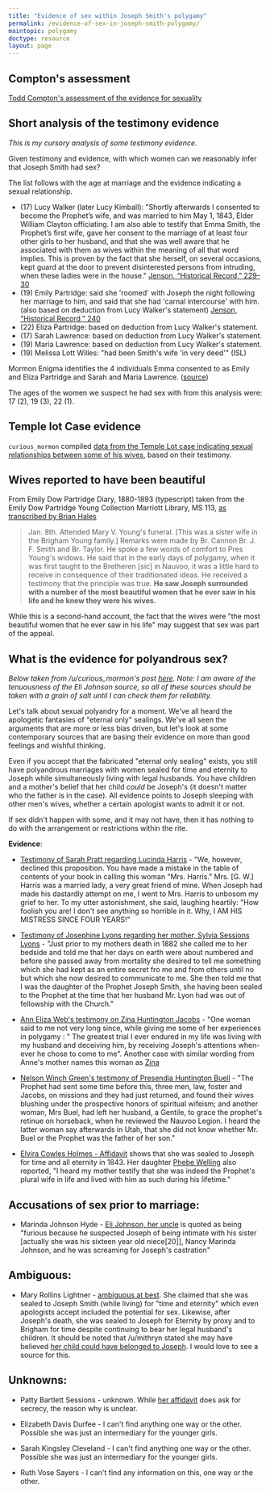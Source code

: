 ```yaml
---
title: "Evidence of sex within Joseph Smith's polygamy"
permalink: /evidence-of-sex-in-joseph-smith-polygamy/
maintopic: polygamy
doctype: resource
layout: page
---
```


## Compton's assessment

[Todd Compton's assessment of the evidence for sexuality](https://github.com/faenrandir/a_careful_examination/blob/23b6f786fd15db31837e3bf269d74ecfe5068f6e/documents/polygamy/compton-sexuality_in_joseph_smiths_plural_marriages.md)

## Short analysis of the testimony evidence

*This is my cursory analysis of some testimony evidence.*

Given testimony and evidence, with which women can we reasonably infer that Joseph Smith had sex?

The list follows with the age at marriage and the evidence indicating a sexual relationship.

* (17) Lucy Walker (later Lucy Kimball): "Shortly afterwards I consented to become the Prophet’s wife, and was married to him May 1, 1843, Elder William Clayton officiating. I am also able to testify that Emma Smith, the Prophet’s first wife, gave her consent to the marriage of at least four other girls to her husband, and that she was well aware that he associated with them as wives within the meaning of all that word implies.  This is proven by the fact that she herself, on several occasions, kept guard at the door to prevent disinterested persons from intruding, when these ladies were in the house." [Jenson, “Historical Record,” 229–30](https://archive.org/stream/historicalrecord06jens#page/230)
* (19) Emily Partridge: said she 'roomed' with Joseph the night following her marriage to him, and said that she had 'carnal intercourse' with him. (also based on deduction from Lucy Walker's statement)
[Jenson, “Historical Record,” 240](https://archive.org/stream/historicalrecord06jens#page/240)
* (22) Eliza Partridge: based on deduction from Lucy Walker's statement.
* (17) Sarah Lawrence: based on deduction from Lucy Walker's statement.
* (19) Maria Lawrence: based on deduction from Lucy Walker's statement.
* (19) Melissa Lott Willes: "had been Smith's wife 'in very deed'" (ISL)

Mormon Enigma identifies the 4 individuals Emma consented to as Emily and Eliza Partridge and Sarah and Maria Lawrence. ([source](http://www.mrm.org/did-emma-smith-ever-approve-of-polygamy))

The ages of the women we suspect he had sex with from this analysis were: 17 (2), 19 (3), 22 (1).

## Temple lot Case evidence

`curious_mormon` compiled [data from the Temple Lot case indicating sexual relationships between some of his wives](https://www.reddit.com/r/exmormon/comments/3obrqk/testimonies_from_the_temple_lot_trial_on_joseph/), based on their testimony.  

## Wives reported to have been beautiful

From Emily Dow Partridge Diary, 1880-1893 (typescript) taken from the Emily Dow Partridge Young Collection Marriott Library, MS 113, [as transcribed by Brian Hales](http://mormonpolygamydocuments.org/wp-content/uploads/2014/12/JS0412.doc)

> Jan. 8th.  Attended Mary V. Young's funeral.  [This was a sister wife in the Brigham Young family.]  Remarks were made by Br. Cannon Br. J. F. Smith and Br. Taylor.  He spoke a few words of comfort to Pres Young's widows.  He said that in the early days of polygamy, when it was first taught to the Bretheren [sic] in Nauvoo, it was a little hard to receive in consequence of their traditionated ideas.  He received a testimony that the principle was true.  **He saw Joseph surrounded with a number of the most beautiful women that he ever saw in his life and he knew they were his wives.**

While this is a second-hand account, the fact that the wives were "the most beautiful women that he ever saw in his life" may suggest that sex was part of the appeal.

## What is the evidence for polyandrous sex?

*Below taken from /u/curious\_mormon's post [here](https://old.reddit.com/r/exmormon/comments/3oa7ev/on_josephs_polyandrous_marriages_6_have/).  Note: I am aware of the tenuousness of the Eli Johnson source, so all of these sources should be taken with a grain of salt until I can check them for reliability.*

Let's talk about sexual polyandry for a moment.  We've all heard the apologetic fantasies of "eternal only" sealings.  We've all seen the arguments that are more or less bias driven, but let's look at some contemporary sources that are basing their evidence on more than good feelings and wishful thinking.

Even if you accept that the fabricated "eternal only sealing" exists, you still have polyandrous marriages with women sealed for time and eternity to Joseph while simultaneously living with legal husbands.  You have children and a mother's belief that her child *could* be Joseph's (it doesn't matter who the father is in the case).  All evidence points to Joseph sleeping with other men's wives, whether a certain apologist wants to admit it or not.

If sex didn't happen with some, and it may not have, then it has nothing to do with the arrangement or restrictions within the rite.

**Evidence**:

* [Testimony of Sarah Pratt regarding Lucinda Harris](http://olivercowdery.com/smithhome/1886WWyl.htm) - "We, however, declined this proposition. You have made a mistake in the table of contents of your book in calling this woman "Mrs. Harris." Mrs. [G. W.] Harris was a married lady, a very great friend of mine. When Joseph had made his dastardly attempt on me, I went to Mrs. Harris to unbosom my grief to her. To my utter astonishment, she said, laughing heartily: "How foolish you are! I don't see anything so horrible in it. Why, I AM HIS MISTRESS SINCE FOUR YEARS!"

* [Testimony of Josephine Lyons regarding her mother, Sylvia Sessions Lyons](https://drive.google.com/file/d/0B6kymuCqI-33YnJOQjhROWdEQmc/view?usp=sharing) - "Just prior to my mothers death in 1882 she called me to her bedside and told me that her days on  earth were about numbered and before she passed away from mortality she desired to tell me something which she had kept as an entire secret fro me and from others until no but which she now desired to communicate to me.  She then told me that I was the daughter of the Prophet Joseph Smith, she having been sealed to the Prophet at the time that her husband Mr. Lyon had was out of fellowship with the Church."

* [Ann Eliza Web's testimony on Zina Huntington Jacobs](https://archive.org/details/wifenoorstoryofl00youniala) - "One woman said to me not very long since, while giving me some of her experiences in polygamy : " The greatest trial I ever endured in my life was living with my husband and deceiving him, by receiving Joseph's attentions when-ever he chose to come to me".  Another case with similar wording from Anne's mother names this woman as [Zina](http://mormonpolygamydocuments.org/wp-content/uploads/2014/12/JSP_Book_71.pdf)

* [Nelson Winch Green's testimony of Presendia Huntington Buell](https://archive.org/stream/fifteenyearsamo01greegoog#page/n42/mode/2up) - "The Prophet had sent some time before this, three men, law, foster and Jacobs, on missions and they had just returned, and found their wives blushing under the prospective honors of spiritual wifeism; and another woman, Mrs Buel, had left her husband, a Gentile, to grace the prophet's retinue on horseback, when he reviewed the Nauvoo Legion.  I heard the latter woman say afterwards in Utah, that she did not know whether Mr. Buel or the Prophet was the father of her son."

* [Elvira Cowles Holmes - Affidavit](https://archive.org/stream/AffidavitsOnCelestialMarriage/MS_3423_5-6#page/n86/mode/1up) shows that she was sealed to Joseph for time and all eternity in 1843. Her daughter [Phebe Welling](http://mormonthink.com/essays-plural-marriage-in-kirtland-and-nauvoo.htm) also reported, "I heard my mother testify that she was indeed the Prophet's plural wife in life and lived with him as such during his lifetime."

**Accusations of sex prior to marriage**:
----

* Marinda Johnson Hyde - [Eli Johnson, her uncle](http://mormonthink.com/grant6.htm) is quoted as being "furious because he suspected Joseph of being intimate with his sister [actually she was his sixteen year old niece[20]], Nancy Marinda Johnson, and he was screaming for Joseph's castration"

**Ambiguous**:
----

* Mary Rollins Lightner - [ambiguous at best](https://books.google.com/books?id=nGgSuTW-dgIC&pg=PA134&lpg=PA134&dq=mary+lightner+sealed+for+time+and+eternity+brigham+young&source=bl&ots=1SfCE8b_lT&sig=h_RFbcEpT1MQG0Vrn9rtNdsiMp8&hl=en&sa=X&ved=0CEIQ6AEwB2oVChMIsaCVnJO5yAIVTTqICh3PiQ2v#v=onepage&q=mary%20lightner%20sealed%20for%20time%20and%20eternity%20brigham%20young&f=false).  She claimed that she was sealed to Joseph Smith (while living) for "time and eternity" which even apologists accept included the potential for sex. Likewise, after Joseph's death, she was sealed to Joseph for Eternity by proxy and to Brigham for time despite continuing to bear her legal husband's children.   It should be noted that /u/mithryn stated she may have believed [her child could have belonged to Joseph](https://www.reddit.com/r/exmormon/comments/1far2e/13_wives_swore_court_affidavits/ca8fujy).  I would love to see a source for this.

**Unknowns**:
----

* Patty Bartlett Sessions - unknown.  While [her affidavit](https://archive.org/stream/AffidavitsOnCelestialMarriage/MS_3423_1-4#page/n189/mode/1up) does ask for secrecy,  the reason why is unclear.

* Elizabeth Davis Durfee - I can't find anything one way or the other.  Possible she was just an intermediary for the younger girls.

* Sarah Kingsley Cleveland  - I can't find anything one way or the other.  Possible she was just an intermediary for the younger girls.

* Ruth Vose Sayers - I can't find any information on this, one way or the other.
